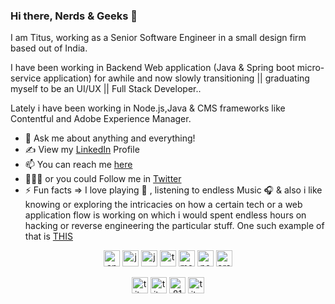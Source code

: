 ### Hi there, Nerds & Geeks 👋

<!--
**TitusRobyK/TitusRobyK** is a ✨ _special_ ✨ repository because its `README.md` (this file) appears on your GitHub profile.

Here are some ideas to get you started:

- 🔭 I’m currently working on ...
- 🌱 I’m currently learning ...
- 👯 I’m looking to collaborate on ...
- 🤔 I’m looking for help with ...
- 💬 Ask me about ...
- 📫 How to reach me: ...
- 😄 Pronouns: ...
- ⚡ Fun fact: ...
-->
I am Titus, working as a Senior Software Engineer in a small design firm based out of India. 

I have been working in Backend Web application (Java & Spring boot micro-service application) for awhile and now slowly transitioning || graduating myself to be an UI/UX || Full Stack Developer..

Lately i have been working in Node.js,Java & CMS frameworks like Contentful and Adobe Experience Manager.

- 💬 Ask me about anything and everything! 
- ✍ View my [LinkedIn](https://www.linkedin.com/in/titusrobyk/) Profile
- 📫 You can reach me [here](mailto:titusrobyk@gmail.com)
- 👨🏻‍💻 or you could Follow me in [Twitter](https://twitter.com/TitusRobyK)
- ⚡ Fun facts => I love playing 🎹 , listening to endless Music 🎧 & also i like knowing or exploring the intricacies on how a certain tech or a web application flow is working on which i would spent endless hours on hacking or reverse engineering the particular stuff. One such example of that is [ THIS ](http://follow-the-white-rabbit.netlify.app/)

<p align="center"><img src="https://konpa.github.io/devicon/devicon.git/icons/angularjs/angularjs-original.svg"
        alt="angularjs" width="26" height="26" /> <img
        src="https://konpa.github.io/devicon/devicon.git/icons/java/java-original-wordmark.svg" alt="java" width="26"
        height="26" /> <img src="https://konpa.github.io/devicon/devicon.git/icons/javascript/javascript-original.svg"
        alt="javascript" width="26" height="26" /> <img
        src="https://konpa.github.io/devicon/devicon.git/icons/typescript/typescript-original.svg" alt="typescript"
        width="26" height="26" /> <img
        src="https://konpa.github.io/devicon/devicon.git/icons/mongodb/mongodb-original-wordmark.svg" alt="mongodb"
        width="26" height="26" /> <img
        src="https://konpa.github.io/devicon/devicon.git/icons/nodejs/nodejs-original-wordmark.svg" alt="nodejs"
        width="26" height="26" /> <img
        src="https://konpa.github.io/devicon/devicon.git/icons/oracle/oracle-original.svg" alt="oracle" width="26"
        height="26" /></p>
<p align="center">
    <a href="https://twitter.com/titusrobyk" target="blank"><img align="center"
            src="https://cdn.jsdelivr.net/npm/simple-icons@3.0.1/icons/twitter.svg" alt="titusrobyk" height="26"
            width="26" /></a>
    <a href="https://linkedin.com/in/titusrobyk" target="blank"><img align="center"
            src="https://cdn.jsdelivr.net/npm/simple-icons@3.0.1/icons/linkedin.svg" alt="titusrobyk" height="26"
            width="26" /></a>
    <a href="https://stackoverflow.com/8180066/titus-roby-k" target="blank"><img align="center"
            src="https://cdn.jsdelivr.net/npm/simple-icons@3.0.1/icons/stackoverflow.svg" alt="8180066/titus-roby-k"
            height="26" width="26" /></a>
    <a href="https://instagram.com/titus_roby.k" target="blank"><img align="center"
            src="https://cdn.jsdelivr.net/npm/simple-icons@3.0.1/icons/instagram.svg" alt="titus_roby.k" height="26"
            width="26" /></a>
</p>
